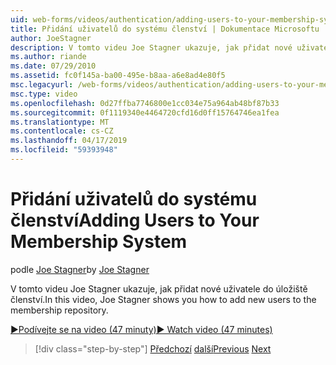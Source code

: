 ```yaml
---
uid: web-forms/videos/authentication/adding-users-to-your-membership-system
title: Přidání uživatelů do systému členství | Dokumentace Microsoftu
author: JoeStagner
description: V tomto videu Joe Stagner ukazuje, jak přidat nové uživatele do úložiště členství.
ms.author: riande
ms.date: 07/29/2010
ms.assetid: fc0f145a-ba00-495e-b8aa-a6e8ad4e80f5
msc.legacyurl: /web-forms/videos/authentication/adding-users-to-your-membership-system
msc.type: video
ms.openlocfilehash: 0d27ffba7746800e1cc034e75a964ab48bf87b33
ms.sourcegitcommit: 0f1119340e4464720cfd16d0ff15764746ea1fea
ms.translationtype: MT
ms.contentlocale: cs-CZ
ms.lasthandoff: 04/17/2019
ms.locfileid: "59393948"
---
```

# <a name="adding-users-to-your-membership-system"></a><span data-ttu-id="b987f-103">Přidání uživatelů do systému členství</span><span class="sxs-lookup"><span data-stu-id="b987f-103">Adding Users to Your Membership System</span></span>

<span data-ttu-id="b987f-104">podle [Joe Stagner](https://github.com/JoeStagner)</span><span class="sxs-lookup"><span data-stu-id="b987f-104">by [Joe Stagner](https://github.com/JoeStagner)</span></span>

<span data-ttu-id="b987f-105">V tomto videu Joe Stagner ukazuje, jak přidat nové uživatele do úložiště členství.</span><span class="sxs-lookup"><span data-stu-id="b987f-105">In this video, Joe Stagner shows you how to add new users to the membership repository.</span></span>

[<span data-ttu-id="b987f-106">&#9654;Podívejte se na video (47 minuty)</span><span class="sxs-lookup"><span data-stu-id="b987f-106">&#9654; Watch video (47 minutes)</span></span>](https://channel9.msdn.com/Blogs/ASP-NET-Site-Videos/adding-users-to-your-membership-system)

> [!div class="step-by-step"]
> <span data-ttu-id="b987f-107">[Předchozí](validating-users-with-the-login-control.md)
> [další](logging-users-into-your-membership-system.md)</span><span class="sxs-lookup"><span data-stu-id="b987f-107">[Previous](validating-users-with-the-login-control.md)
[Next](logging-users-into-your-membership-system.md)</span></span>

